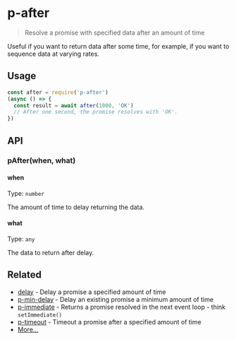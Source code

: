 # p-after
> Resolve a promise with specified data after an amount of time

Useful if you want to return data after some time, for example, if you want to sequence data at varying rates.

## Usage
```ts
const after = require('p-after')
(async () => {
  const result = await after(1000, 'OK')
  // After one second, the promise resolves with 'OK'. 
})
```

## API

### pAfter(when, what)

#### when
Type: `number`

The amount of time to delay returning the data.

#### what
Type: `any`

The data to return after delay.

## Related
- [delay](https://github.com/sindresorhus/delay) - Delay a promise a specified amount of time
- [p-min-delay](https://github.com/sindresorhus/p-min-delay) - Delay an existing promise a minimum amount of time
- [p-immediate](https://github.com/sindresorhus/p-immediate) - Returns a promise resolved in the next event loop - think `setImmediate()`
- [p-timeout](https://github.com/sindresorhus/p-timeout) - Timeout a promise after a specified amount of time
- [More…](https://github.com/sindresorhus/promise-fun)
